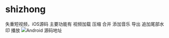 # shizhong
失重短视频，iOS源码
主要功能有 视频加载 压缩 合并 添加音乐 导出 追加尾部水印 播放 
![Android 源码地址](https://github.com/tank2014gz/shizhong-Android)
